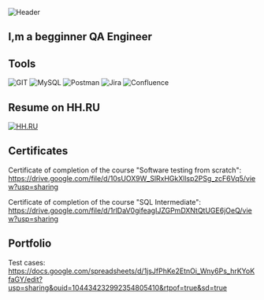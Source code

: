 ![Header](https://github.com/sofipereyma/Portfolio/blob/main/Accets/%D0%9D%D0%BE%D0%B2%D1%8B33%D0%B9%20%D0%BF%D1%80%D0%BE%D0%B5%D0%BA%D1%82.jpg)

## I,m a begginner QA Engineer 

## Tools
![GIT](https://img.shields.io/badge/-GIT-000000?style=for-the-badge&logo=Git&logoColor=f76300)
![MySQL](https://img.shields.io/badge/-MySQL-0b3491?style=for-the-badge&logo=MySQL&logoColor=dbdbdb)
![Postman](https://img.shields.io/badge/-Postman-2e2e2e?style=for-the-badge&logo=Postman&logoColor=ff9100)
![Jira](https://img.shields.io/badge/-Jira-dcdcdc?style=for-the-badge&logo=Jira&logoColor=1f3059)
![Confluence](https://img.shields.io/badge/-Confluence-03143f?style=for-the-badge&logo=Confluence&logoColor=f0f4e4)

## Resume on HH.RU
[![HH.RU](https://img.shields.io/badge/-HH.RU-d73030?style=for-the-badge&logo=HH.RU&logoColor=ffffff)](https://samara.hh.ru/resume/fb4c4167ff0d6502370039ed1f596f37687142)

## Certificates

Certificate of completion of the course "Software testing from scratch": https://drive.google.com/file/d/10sUOX9W_SlRxHGkXllsp2PSg_zcF6Vq5/view?usp=sharing

Certificate of completion of the course "SQL Intermediate": https://drive.google.com/file/d/1rlDaV0gifeagIJZGPmDXNtQtUGE6jOeQ/view?usp=sharing

## Portfolio
Test cases: https://docs.google.com/spreadsheets/d/1jsJfPhKe2EtnOi_Wny6Ps_hrKYoKfaGY/edit?usp=sharing&ouid=104434232992354805410&rtpof=true&sd=true